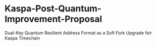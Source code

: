 # Kaspa-Post-Quantum-Improvement-Proposal
Dual-Key Quantum Resilient Address Format as a Soft Fork Upgrade foir Kaspa Timechain
